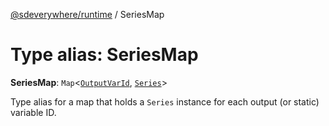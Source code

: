 [@sdeverywhere/runtime](../index.md) / SeriesMap

# Type alias: SeriesMap

 **SeriesMap**: `Map`<[`OutputVarId`](OutputVarId.md), [`Series`](../classes/Series.md)\>

Type alias for a map that holds a `Series` instance for each output (or static) variable ID.
